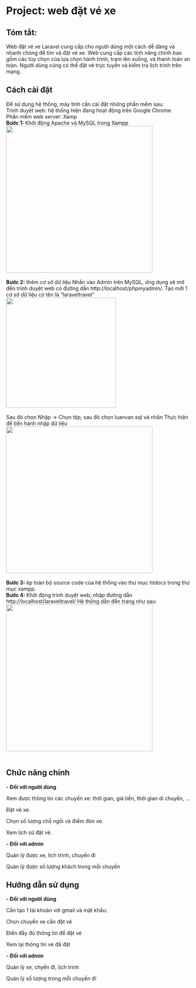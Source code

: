  <h1>Project: web đặt vé xe</h1>
        <h2>Tóm tắt:</h2>
        Web đặt vé xe Laravel cung cấp cho người dùng một cách dễ dàng và nhanh
        chóng để tìm và đặt vé xe. Web cung cấp các tính năng chính bao gồm các
        tùy chọn của lựa chọn hành trình, trạm lên xuống, và thanh toán an toàn.
        Người dùng cũng có thể đặt vé trực tuyến và kiểm tra lịch trình trên
        mạng.
        <h2>Cách cài đặt</h2>
        <p>
            Để sử dụng hệ thống, máy tính cần cài đặt những phần mềm sau:<br />
            Trình duyệt web: hệ thống hiện đang hoạt động trên Google Chrome<br />
            Phần mềm web server: Xamp
            <br />
            <strong>Bước 1: </strong> Khởi động Apache và MySQL trong Xampp <br>
     <img src="https://user-images.githubusercontent.com/93443014/218299258-434f57a4-a3f3-4deb-bc57-6112e94dca40.png" 
          alt="" width="auto" height="400px" />
            <br>
            <br />
            <strong> Bước 2:</strong> thêm cơ sở dữ liệu Nhấn vào Admin trên
            MySQL, ứng dụng sẽ mở đến trình duyệt web có đường dẫn
            http://localhost/phpmyadmin/. Tạo mới 1 cơ sở dữ liệu có tên là
            “laraveltravel”<br />
             <img src="https://user-images.githubusercontent.com/93443014/218300113-07207ebb-bbf0-4a34-bea9-0c8fad0f856e.png"
             alt="" width="auto" height="300px" /> <br> <br>
            Sau đó chọn Nhập → Chọn tệp, sau đó chọn luanvan.sql và nhấn Thực
            hiện để tiến hành nhập dữ liệu<br />
            <img src="https://user-images.githubusercontent.com/93443014/218300393-0b32be65-defd-491f-8a38-d425e872f698.png"
             alt="" width="auto" height="400px" /><br><br>
            <strong>Bước 3: </strong>ép toàn bộ source code của hệ thống vào thư
            mục htdocs trong thư mục xampp.<br />
            <strong>Bước 4: </strong> Khởi động trình duyệt web, nhập đường dẫn
           http://localhost/laraveltravel/ Hệ thống dẫn đến trang như sau:<br>
             <img src="https://user-images.githubusercontent.com/93443014/218300556-4cc0fda5-7957-4e6a-af73-4f2ea4aeb005.png"
             alt="" width="auto" height="400px" /> <br><br>
        </p>
        <h2>Chức năng chính</h2>
        <p><strong> - Đối với người dùng</strong></p>
        <p>
            Xem được thông tin các chuyến xe: thời gian, giá tiền, thời gian di
            chuyển, ...
        </p>
        <p>Đặt vé xe.</p>
        <p>Chọn số lượng chỗ ngồi và điểm đón xe.</p>
        <p>Xem lịch sử đặt vé.</p>
        <p><strong>- Đối với admin</strong></p>
        <p>Quản lý được xe, lịch trình, chuyến đi</p>
        <p>Quản lý được số lượng khách trong mỗi chuyến</p>
        <h2>Hướng dẫn sử dụng</h2>
        <p><strong> - Đối với người dùng</strong></p>
        <p>Cần tạo 1 tài khoản với gmail và mật khẩu:</p>
        <p>Chọn chuyến xe cần đặt vé</p>
        <p>Điền đầy đủ thông tin để đặt vé</p>
        <p>Xem lại thông tin vé đã đặt</p>
        <p><strong>- Đối với admin</strong></p>
        <p>Quản lý xe, chyến đi, lịch trình</p>
        <p>Quản lý số lượng trong mỗi chuyến đi</p>
